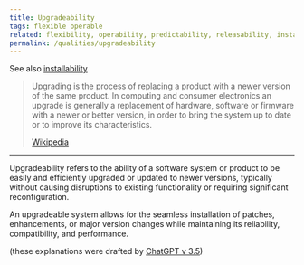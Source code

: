 ```yaml
---
title: Upgradeability
tags: flexible operable
related: flexibility, operability, predictability, releasability, installability
permalink: /qualities/upgradeability
---
```



See also [installability](/qualities/installability)

>Upgrading is the process of replacing a product with a newer version of the same product. 
>In computing and consumer electronics an upgrade is generally a replacement of hardware, software or firmware with a newer or better version, in order to bring the system up to date or to improve its characteristics. 
>
>[Wikipedia](https://en.wikipedia.org/wiki/Upgrade)

---

Upgradeability refers to the ability of a software system or product to be easily and efficiently upgraded or updated to newer versions, typically without causing disruptions to existing functionality or requiring significant reconfiguration. 

An upgradeable system allows for the seamless installation of patches, enhancements, or major version changes while maintaining its reliability, compatibility, and performance. 

(these explanations were drafted by [ChatGPT v 3.5](/chat.openai.com))
